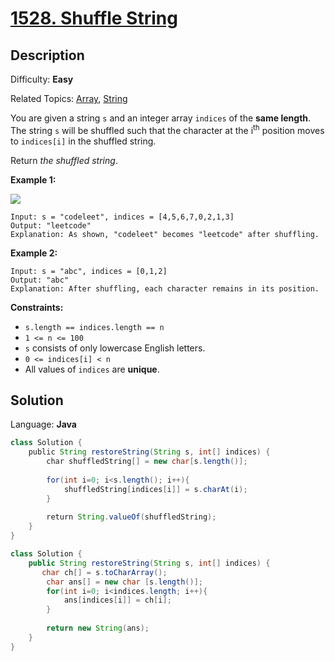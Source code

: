 # [1528\. Shuffle String](https://leetcode.com/problems/shuffle-string/)

## Description

Difficulty: **Easy**  

Related Topics: [Array](https://leetcode.com/tag/array/), [String](https://leetcode.com/tag/string/)


You are given a string `s` and an integer array `indices` of the **same length**. The string `s` will be shuffled such that the character at the i<sup>th</sup> position moves to `indices[i]` in the shuffled string.

Return _the shuffled string_.

**Example 1:**

![](https://assets.leetcode.com/uploads/2020/07/09/q1.jpg)

```
Input: s = "codeleet", indices = [4,5,6,7,0,2,1,3]
Output: "leetcode"
Explanation: As shown, "codeleet" becomes "leetcode" after shuffling.
```

**Example 2:**

```
Input: s = "abc", indices = [0,1,2]
Output: "abc"
Explanation: After shuffling, each character remains in its position.
```

**Constraints:**

*   `s.length == indices.length == n`
*   `1 <= n <= 100`
*   `s` consists of only lowercase English letters.
*   `0 <= indices[i] < n`
*   All values of `indices` are **unique**.


## Solution

Language: **Java**

```java
class Solution {
    public String restoreString(String s, int[] indices) {
        char shuffledString[] = new char[s.length()];
        
        for(int i=0; i<s.length(); i++){
            shuffledString[indices[i]] = s.charAt(i);
        }
        
        return String.valueOf(shuffledString);
    }
}
```

```java
class Solution {
    public String restoreString(String s, int[] indices) {
       char ch[] = s.toCharArray();
        char ans[] = new char [s.length()];
        for(int i=0; i<indices.length; i++){
            ans[indices[i]] = ch[i];
        }
        
        return new String(ans);
    }
}
```
